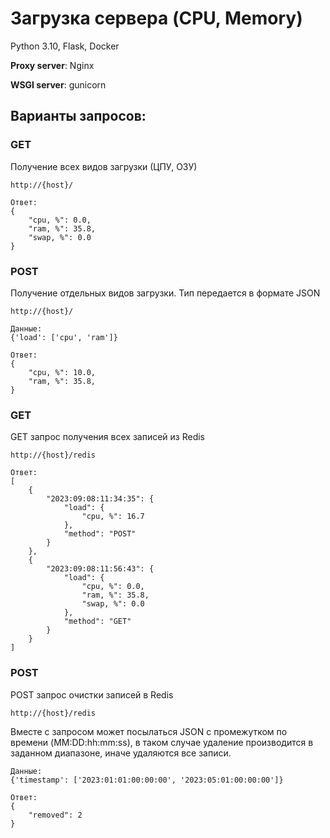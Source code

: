 # Загрузка сервера (CPU, Memory)

Python 3.10, Flask, Docker

__Proxy server__: Nginx

__WSGI server__: gunicorn

## Варианты запросов: 
### GET
Получение всех видов загрузки (ЦПУ, ОЗУ)
```shell
http://{host}/
```
```shell
Ответ: 
{
    "cpu, %": 0.0,
    "ram, %": 35.8,
    "swap, %": 0.0
}
```


### POST
Получение отдельных видов загрузки. Тип передается в формате JSON
```shell
http://{host}/
```
```shell
Данные: 
{'load': ['cpu', 'ram']}
```
```shell
Ответ: 
{
    "cpu, %": 10.0,
    "ram, %": 35.8,
}
```
### GET
GET запрос получения всех записей из Redis
```shell
http://{host}/redis
```
```shell
Ответ: 
[ 
    {
        "2023:09:08:11:34:35": {
            "load": {
                "cpu, %": 16.7
            },
            "method": "POST"
        }
    },
    {
        "2023:09:08:11:56:43": {
            "load": {
                "cpu, %": 0.0,
                "ram, %": 35.8,
                "swap, %": 0.0
            },
            "method": "GET"
        }
    }
]
```
### POST
POST запрос очистки записей в Redis
```shell
http://{host}/redis
```
Вместе с запросом может посылаться JSON с промежутком по времени (MM:DD:hh:mm:ss), в таком случае удаление производится в заданном диапазоне, иначе удаляются все записи.
```shell
Данные: 
{'timestamp': ['2023:01:01:00:00:00', '2023:05:01:00:00:00']}
```
```shell
Ответ: 
{
    "removed": 2
}
```